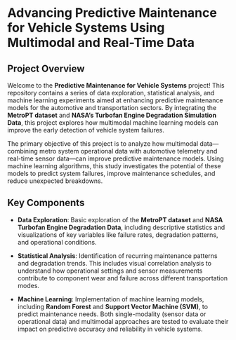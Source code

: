 # Advancing Predictive Maintenance for Vehicle Systems Using Multimodal and Real-Time Data

## Project Overview

Welcome to the **Predictive Maintenance for Vehicle Systems** project! This repository contains a series of data exploration, statistical analysis, and machine learning experiments aimed at enhancing predictive maintenance models for the automotive and transportation sectors. By integrating the **MetroPT dataset** and **NASA’s Turbofan Engine Degradation Simulation Data**, this project explores how multimodal machine learning models can improve the early detection of vehicle system failures.

The primary objective of this project is to analyze how multimodal data—combining metro system operational data with automotive telemetry and real-time sensor data—can improve predictive maintenance models. Using machine learning algorithms, this study investigates the potential of these models to predict system failures, improve maintenance schedules, and reduce unexpected breakdowns.

## Key Components

- **Data Exploration**: Basic exploration of the **MetroPT dataset** and **NASA Turbofan Engine Degradation Data**, including descriptive statistics and visualizations of key variables like failure rates, degradation patterns, and operational conditions.
  
- **Statistical Analysis**: Identification of recurring maintenance patterns and degradation trends. This includes visual correlation analysis to understand how operational settings and sensor measurements contribute to component wear and failure across different transportation modes.

- **Machine Learning**: Implementation of machine learning models, including **Random Forest** and **Support Vector Machine (SVM)**, to predict maintenance needs. Both single-modality (sensor data or operational data) and multimodal approaches are tested to evaluate their impact on predictive accuracy and reliability in vehicle systems.
